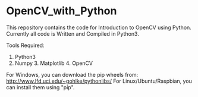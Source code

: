 # OpenCV_with_Python
This repository contains the code for Introduction to OpenCV using Python. 
Currently all code is Written and Compiled in Python3.

Tools Required:                                                                                                                           
1. Python3                                                                                                                                 
2. Numpy                                                                                                                                    3. Matplotlib                                                                                                                              4. OpenCV
                                                                                                                                           
For Windows, you can download the pip wheels from:
http://www.lfd.uci.edu/~gohlke/pythonlibs/
                                                                                                                                            For Linux/Ubuntu/Raspbian, you can install them using "pip".
